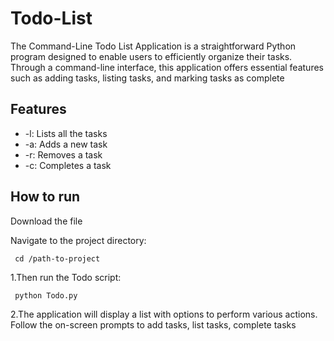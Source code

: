 # Todo-List
The Command-Line Todo List Application is a straightforward Python program designed to enable users to efficiently organize their tasks. Through a command-line interface, this application offers essential features such as adding tasks, listing tasks, and marking tasks as complete
## Features
- -l: Lists all the tasks
- -a: Adds a new task
- -r: Removes a task
- -c: Completes a task
## How to run
Download the file  

Navigate to the project directory:

     cd /path-to-project

1.Then run the Todo script:

     python Todo.py
2.The application will display a list with options to perform various actions. Follow the on-screen prompts to add tasks, list tasks, complete tasks
